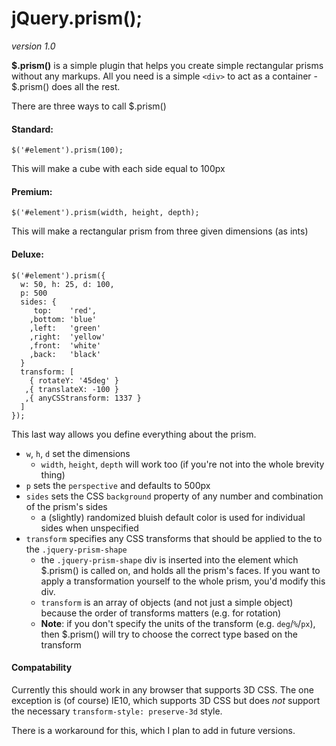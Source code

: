 # jQuery.prism();
*version 1.0*

**$.prism()** is a simple plugin that helps you create simple rectangular prisms without any markups. All you need is a simple `<div>` to act as a container - $.prism() does all the rest.

There are three ways to call $.prism()

#### Standard:
    $('#element').prism(100);
  This will make a cube with each side equal to 100px

#### Premium:
    $('#element').prism(width, height, depth);
This will make a rectangular prism from three given dimensions (as ints)

#### Deluxe:
```
$('#element').prism({
  w: 50, h: 25, d: 100,
  p: 500
  sides: {
     top:    'red',
    ,bottom: 'blue'
    ,left:   'green'
    ,right:  'yellow'
    ,front:  'white'
    ,back:   'black'
  }
  transform: [
    { rotateY: '45deg' }
   ,{ translateX: -100 }
   ,{ anyCSStransform: 1337 }
  ]
});
```

This last way allows you define everything about the prism.

- `w`, `h`, `d` set the dimensions
  - `width`, `height`, `depth` will work too (if you're not into the whole brevity thing)
- `p` sets the `perspective` and defaults to 500px
- `sides` sets the CSS `background` property of any number and combination of the prism's sides
  - a (slightly) randomized bluish default color is used for individual sides when unspecified
- `transform` specifies any CSS transforms that should be applied to the to the `.jquery-prism-shape`
  - the `.jquery-prism-shape` div is inserted into the element which $.prism() is called on, and holds all the prism's faces. If you want to apply a transformation yourself to the whole prism, you'd modify this div.
  - `transform` is an array of objects (and not just a simple object) because the order of transforms matters (e.g. for rotation)
  - **Note**: if you don't specify the units of the transform (e.g. `deg`/`%`/`px`), then $.prism() will try to choose the correct type based on the transform

#### Compatability
Currently this should work in any browser that supports 3D CSS. The one exception is (of course) IE10, which supports 3D CSS but does *not* support the necessary `transform-style: preserve-3d` style.

There is a workaround for this, which I plan to add in future versions.